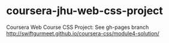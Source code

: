 # coursera-jhu-web-css-project
Coursera Web Course CSS Project: See gh-pages branch
http://swiftgurmeet.github.io/coursera-css/module4-solution/
